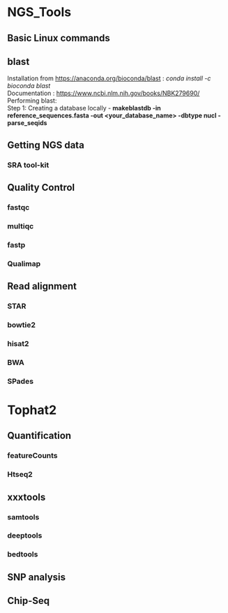 # NGS_Tools

## Basic Linux commands

## blast

Installation from https://anaconda.org/bioconda/blast : _conda install -c bioconda blast_ \
Documentation : https://www.ncbi.nlm.nih.gov/books/NBK279690/  \
Performing blast: \
Step 1: Creating a database locally - **makeblastdb -in reference_sequences.fasta -out <your_database_name> -dbtype nucl -parse_seqids** 


## Getting NGS data

### SRA tool-kit


## Quality Control
### fastqc
### multiqc
### fastp
### Qualimap

## Read alignment

### STAR
### bowtie2
### hisat2
### BWA
### SPades
# Tophat2

## Quantification
### featureCounts
### Htseq2


## xxxtools
### samtools
### deeptools
### bedtools


## SNP analysis

## Chip-Seq






